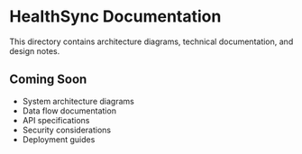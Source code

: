 # HealthSync Documentation

This directory contains architecture diagrams, technical documentation, and design notes.

## Coming Soon
- System architecture diagrams
- Data flow documentation
- API specifications
- Security considerations
- Deployment guides
